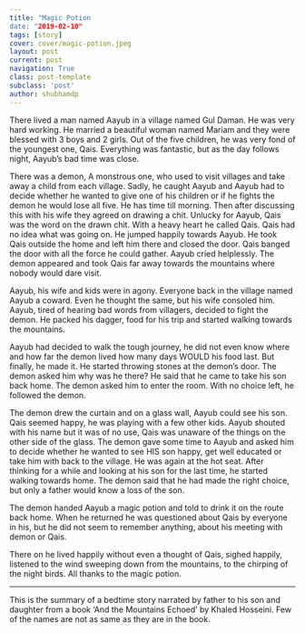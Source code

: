 ```yaml
---
title: "Magic Potion
date: "2019-02-10"
tags: [story]
cover: cover/magic-potion.jpeg
layout: post
current: post
navigation: True
class: post-template
subclass: 'post'
author: shubhamdp
---
```


There lived a man named Aayub in a village named Gul Daman. He was very hard working. He married a beautiful woman named Mariam and they were blessed with 3 boys and 2 girls. Out of the five children, he was very fond of the youngest one, Qais. Everything was fantastic, but as the day follows night, Aayub’s bad time was close.

There was a demon, A monstrous one, who used to visit villages and take away a child from each village. Sadly, he caught Aayub and Aayub had to decide whether he wanted to give one of his children or if he fights the demon he would lose all five. He has time till morning. Then after discussing this with his wife they agreed on drawing a chit. Unlucky for Aayub, Qais was the word on the drawn chit. With a heavy heart he called Qais. Qais had no idea what was going on. He jumped happily towards Aayub. He took Qais outside the home and left him there and closed the door. Qais banged the door with all the force he could gather. Aayub cried helplessly. The demon appeared and took Qais far away towards the mountains where nobody would dare visit.

Aayub, his wife and kids were in agony. Everyone back in the village named Aayub a coward. Even he thought the same, but his wife consoled him. Aayub, tired of hearing bad words from villagers, decided to fight the demon. He packed his dagger, food for his trip and started walking towards the mountains.

Aayub had decided to walk the tough journey, he did not even know where and how far the demon lived how many days WOULD his food last. But finally, he made it. He started throwing stones at the demon’s door. The demon asked him why was he there? He said that he came to take his son back home. The demon asked him to enter the room. With no choice left, he followed the demon.

The demon drew the curtain and on a glass wall, Aayub could see his son. Qais seemed happy, he was playing with a few other kids. Aayub shouted with his name but it was of no use, Qais was unaware of the things on the other side of the glass. The demon gave some time to Aayub and asked him to decide whether he wanted to see HIS son happy, get well educated or take him with back to the village. He was again at the hot seat. After thinking for a while and looking at his son for the last time, he started walking towards home. The demon said that he had made the right choice, but only a father would know a loss of the son.

The demon handed Aayub a magic potion and told to drink it on the route back home. When he returned he was questioned about Qais by everyone in his, but he did not seem to remember anything, about his meeting with demon or Qais.

There on he lived happily without even a thought of Qais, sighed happily, listened to the wind sweeping down from the mountains, to the chirping of the night birds. All thanks to the magic potion.

---

This is the summary of a bedtime story narrated by father to his son and daughter from a book ‘And the Mountains Echoed’ by Khaled Hosseini. Few of the names are not as same as they are in the book.
